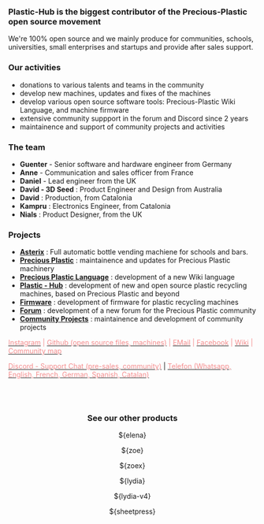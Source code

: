### Plastic-Hub is the biggest contributor of the Precious-Plastic open source movement 


We're 100% open source and we mainly produce for communities, schools, universities, small enterprises and startups and provide after sales support.

### Our activities

- donations to various talents and teams in the community
- develop new machines, updates and fixes of the machines
- develop various open source software tools: Precious-Plastic Wiki Language, and machine firmware
- extensive community suppport in the forum and Discord since 2 years
- maintainence and support of community projects and activities

</hr>

### The team

- **Guenter** - Senior software and hardware engineer from Germany
- **Anne** - Communication and sales officer from France
- **Daniel** - Lead engineer from the UK
- **David - 3D Seed** : Product Engineer and Design from Australia
- **David** :  Production, from Catalonia
- **Kampru** : Electronics Engineer, from Catalonia
- **Nials** : Product Designer, from the UK

### Projects

- **[Asterix](https://github.com/plastic-hub/products/tree/master/products/asterix)** : Full automatic bottle vending machiene for schools and bars.
- **[Precious Plastic](https://github.com/plastic-hub/products)** : maintainence and updates for Precious Plastic machinery
- **[Precious Plastic Language](https://github.com/plastic-hub/lang)** : development of a new Wiki language
- **[Plastic - Hub](https://github.com/plastic-hub/products/tree/master/products/)** : development of new and open source plastic recycling machines, based on Precious Plastic and beyond
- **[Firmware](https://github.com/plastic-hub/firmware)** : development of firmware for plastic recycling machines
- **[Forum](https://forum.precious-plastic.org/)** : development of a new forum for the Precious Plastic community
- **[Community Projects](https://github.com/plastic-hub/products/tree/master/projects)** : maintainence and development of community projects





<p style="color:#f58d8e;">
    <a href="https://www.instagram.com/plastichubcat/"><span style="color:#f58d8e;">Instagram</span></a> | <a
        href="https://github.com/plastic-hub"><span style="color:#f58d8e;">Github (open source
            files, machines)</span></a> | <a href="mailto:mailto://cgoflyn@gmail.com"><span
            style="color:#f58d8e;">EMail</span></a> | <a href="https://www.facebook.com/plastichubcat"><span
            style="color:#f58d8e;">Facebook</span></a> | <a href="https://precious-plastic.org/library/machines/"><span
            style="color:#f58d8e;">Wiki</span></a> | <a href="https://community.preciousplastic.com/u/plastichub"><span
            style="color:#f58d8e;">Community map</span></a>
</p>
<p><a href="https://discord.gg/nVaNCs3"><span style="color:#f58d8e;">Discord - Support Chat (pre-sales,
            community)</span></a> | <a href="tel://0034666894789"><span style="color:#f58d8e;">Telefon (Whatsapp,
            English, French, German, Spanish, Catalan)</span></a>
</p>
<br>

<div style="padding:16px;text-align: center;">
    <h3> See our other products </h3>
    <div>
    <div class="ty-vendor-plans">
        <p style="flex-grow:1;position:relative;overflow:hidden;">
            ${elena}
        </p>
        <p style="flex-grow:1;position:relative;overflow:hidden;">
            ${zoe}
        </p>
        <p style="flex-grow:1;position:relative;overflow:hidden;">
            ${zoex}
        </p>
        <p style="flex-grow:1;position:relative;overflow:hidden;">
            ${lydia}
        </p>
        <p style="flex-grow:1;position:relative;overflow:hidden;">
            ${lydia-v4}
        </p>
        <p style="flex-grow:1;position:relative;overflow:hidden;">
            ${sheetpress}
        </p>
    </div>
    </div>
</div>

